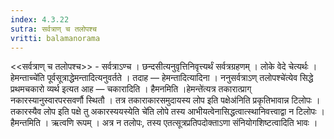 ```yaml
---
index: 4.3.22
sutra: सर्वत्राण् च तलोपश्च
vritti: balamanorama
---
```


<<सर्वत्राण् च तलोपश्च>> - सर्वत्राऽण्च । छन्दसीत्यनुवृत्तिनिवृत्त्यर्थं सर्वत्रग्रहणम् । लोके वेदे चेत्यर्थः ।हेमन्ताच्चे॑ति पूर्वसूत्राद्धेमन्तादित्यनुवर्तते । तदाह — हेमन्तादित्यादिना । ननुसर्वत्राऽण् तलोपश्चे॑त्येव सिद्धे प्रथमचकारो व्यर्थ इत्यत आह — चकारादिति । हैमनमिति ।हेमन्ते॑त्यत्र तकारात्प्राग् नकारस्यानुस्वारपरसवर्णौ स्थितौ । तत्र तकाराकारसमुदायस्य लोप इति पक्षेअ॑निति प्रकृतिभावान्न टिलोपः । तकारस्यैव लोप इति पक्षे तु अकारस्ययस्येति चे॑ति लोपे तस्य आभीयत्वेनासिद्धत्वात्स्थानिवत्त्वाद्वा न टिलोपः । हैमन्तमिति । ऋत्वणि रूपम् । अत्र न तलोपः, तस्य एतत्सूत्रप्रतिपदोक्ताऽणा संनियोगशिष्टत्वादिति भावः । 